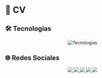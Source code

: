 # 💼 CV

## 🛠 Tecnologías

<p align="center">
  <img src="https://readme-typing-svg.herokuapp.com?font=Fira+Code&size=22&duration=3000&pause=1000&color=A855F7&center=true&vCenter=true&width=500&lines=HTML+%7C+CSS+%7C+JavaScript;Full+Stack+Developer" alt="Tecnologías">
</p>

## 🌐 Redes Sociales

<p align="center">
  <a href="https://www.linkedin.com/in/cristian-escamilla360" target="_blank">
    <img src="https://img.shields.io/badge/-LinkedIn-0077B5?style=flat&logo=linkedin&logoColor=white"/>
  </a>
  <a href="https://github.com/Crisz360">
    <img src="https://img.shields.io/badge/-GitHub-181717?style=flat&logo=github&logoColor=white"/>
  </a>
  <a href="https://www.youtube.com/@Crisz360" target="_blank">
    <img src="https://img.shields.io/badge/-YouTube-FF0000?style=flat&logo=youtube&logoColor=white"/>
  </a>
  <a href="https://www.twitch.tv/crisz360" target="_blank">
    <img src="https://img.shields.io/badge/-Twitch-9146FF?style=flat&logo=twitch&logoColor=white"/>
  </a>
  <a href="https://www.instagram.com/crisz360/" target="_blank">
    <img src="https://img.shields.io/badge/-Instagram-E4405F?style=flat&logo=instagram&logoColor=white"/>
  </a>
</p>

